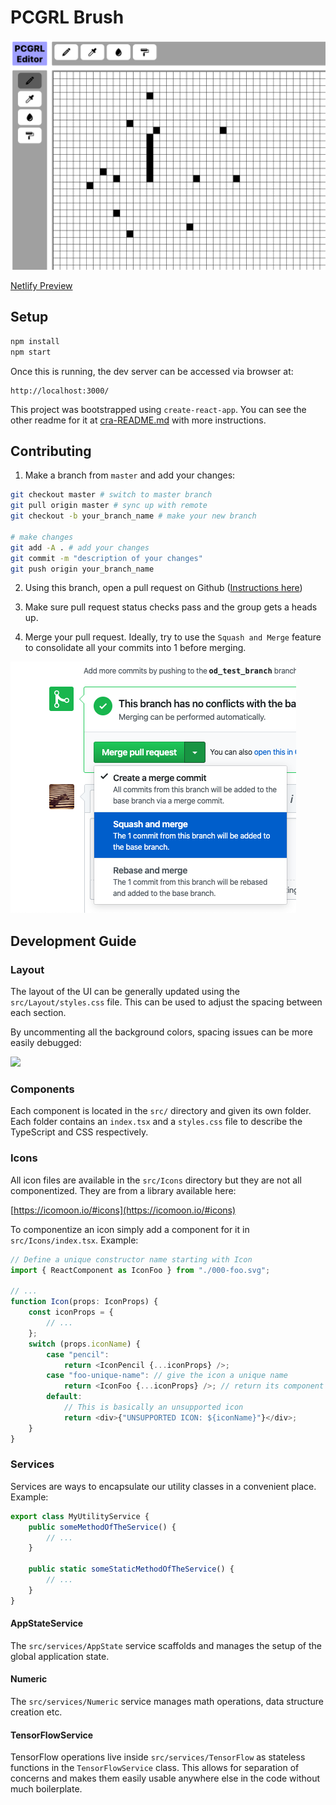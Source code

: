 # PCGRL Brush

<img src="docs/preview-v0.png" width=640/>

[Netlify Preview](https://vigilant-ramanujan-789868.netlify.com/)

## Setup

```bash
npm install
npm start
```

Once this is running, the dev server can be accessed via browser at:

```
http://localhost:3000/
```

This project was bootstrapped using `create-react-app`. You can see the other readme for it at [cra-README.md](/cra-README.md) with more instructions.

## Contributing

1. Make a branch from `master` and add your changes:

```bash
git checkout master # switch to master branch
git pull origin master # sync up with remote
git checkout -b your_branch_name # make your new branch

# make changes
git add -A . # add your changes
git commit -m "description of your changes"
git push origin your_branch_name
```

2. Using this branch, open a pull request on Github ([Instructions here](https://opensource.com/article/19/7/create-pull-request-github))

3. Make sure pull request status checks pass and the group gets a heads up.

4. Merge your pull request. Ideally, try to use the `Squash and Merge` feature to consolidate all your commits into 1 before merging.

![squash](docs/squash.png)

## Development Guide

### Layout

The layout of the UI can be generally updated using the `src/Layout/styles.css` file. This can be used to adjust the spacing between each section.

By uncommenting all the background colors, spacing issues can be more easily debugged:

<img src="docs/color-layout-debug.png" width=320 />

### Components

Each component is located in the `src/` directory and given its own folder. Each folder contains an `index.tsx` and a `styles.css` file to describe the TypeScript and CSS respectively.

### Icons

All icon files are available in the `src/Icons` directory but they are not all componentized. They are from a library available here:

[https://icomoon.io/#icons](https://icomoon.io/#icons)

To componentize an icon simply add a component for it in `src/Icons/index.tsx`. Example:

```typescript
// Define a unique constructor name starting with Icon
import { ReactComponent as IconFoo } from "./000-foo.svg";

// ...
function Icon(props: IconProps) {
    const iconProps = {
        // ...
    };
    switch (props.iconName) {
        case "pencil":
            return <IconPencil {...iconProps} />;
        case "foo-unique-name": // give the icon a unique name
            return <IconFoo {...iconProps} />; // return its component
        default:
            // This is basically an unsupported icon
            return <div>{"UNSUPPORTED ICON: ${iconName}"}</div>;
    }
}
```

### Services

Services are ways to encapsulate our utility classes in a convenient place. Example:

```typescript
export class MyUtilityService {
    public someMethodOfTheService() {
        // ...
    }

    public static someStaticMethodOfTheService() {
        // ...
    }
}
```

#### AppStateService

The `src/services/AppState` service scaffolds and manages the setup of the global application state.

#### Numeric

The `src/services/Numeric` service manages math operations, data structure creation etc.

#### TensorFlowService

TensorFlow operations live inside `src/services/TensorFlow` as stateless functions in the `TensorFlowService` class. This allows for separation of concerns and makes them easily usable anywhere else in the code without much boilerplate.
